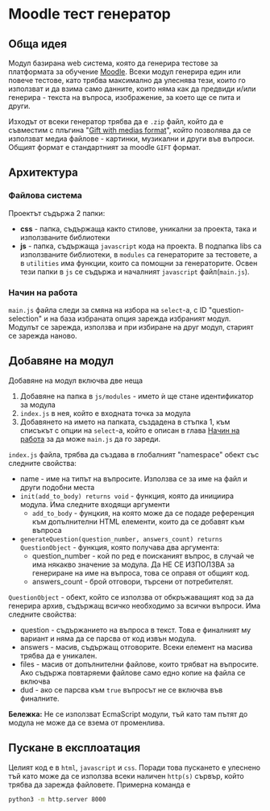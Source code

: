 # Moodle тест генератор
## Обща идея
Модул базирана web система, която да генерира тестове за платформата за обучение [Moodle](https://moodle.com/).
Всеки модул генерира един или повече тестове, като трябва максимално да улеснява тези, които
го използват и да взима само данните, които няма как да предвиди и/или генерира - текста на въпроса,
изображение, за което ще се пита и други. 

Изходът от всеки генератор трябва да е `.zip` файл, който
да е съвместим с плъгина "[Gift with medias format](https://docs.moodle.org/311/en/Gift_with_medias_format)", 
който позволява да се използват медиа файлове - картинки, музикални и други във въпроси. Общият формат е
стандартният за moodle `GIFT` формат.

## <a name="architecture"></a> Архитектура
### <a name="fs"></a>Файлова система
Проектът съдържа 2 папки:
 - **css** - папка, съдържаща както стилове, уникални за проекта, така и използваните библиотеки
 - **js** - папка, съдържаща `javascript` кода на проекта. В подпапка libs са използваните библиотеки, в `modules` са 
генераторите за тестовете, а в `utilities` има функции, които са помощни за генераторите. Освен тези папки
в `js` се съдържа и началният `javascript` файл(`main.js`).

### <a name="work-logic"></a> Начин на работа
`main.js` файла следи за смяна на избора на `select`-а, с ID "question-selection" и на база избраната опция зарежда 
избраният модул. Модулът се зарежда, използва и при избиране на друг модул, старият се зарежда наново.

## <a name="adding-modules"></a> Добавяне на модул
Добавяне на модул включва две неща
1. Добавяне на папка в `js/modules` - името ѝ ще стане идентификатор за модула
2. `index.js` в нея, който е входната точка за модула
3. Добавянето на името на папката, създадена в стъпка 1, към списъкът с опции на `select`-а,
който е описан в глава [Начин на работа](#work-logic) за да може `main.js` да го зареди.

`index.js` файла, трябва да създава в глобалният "namespace" обект със следните свойства:
 - name - име на типът на въпросите. Използва се за име на файл и други подобни места
 - `init(add_to_body) returns void` - функция, която да инициира модула. Има следните входящи аргументи
   - `add_to_body` - фунцкия, на която може да се подаде референция към допълнителни HTML елементи, които да се добавят към въпроса
 - `generateQuestion(question_number, answers_count) returns QuestionObject` - функция, която получава два аргумента:
   - question_number - кой по ред е поисканият въпрос, в случай че има някакво значение за модула. Да НЕ СЕ ИЗПОЛЗВА за генериране на име на въпроса, това се оправя от общият код.
   - answers_count - брой отговори, търсени от потребителят.

`QuestionObject` - обект, който се използва от обкръжаващият код за да генерира архив, съдържащ всичко необходимо за всички въпроси. Има следните свойства: 
 - question - съдържанието на въпроса в текст. Това е финалният му вариант и няма да се парсва от код извън модула.
 - answers - масив, съдържащ отговорите. Всеки елемент на масива трябва да е уникален.
 - files - масив от допълнителни файлове, които трябват на въпросите. Ако съдържа повтаряеми файлове само едно копие на файла се включва
 - dud - ако се парсва към `true` въпросът не се включва във финалните.

**Бележка:** Не се използват EcmaScript модули, тъй като там пътят до модула не може да се взема от променлива.

## <a name="deployment"></a> Пускане в експлоатация
Целият код е в `html`, `javascript` и `css`. Поради това пускането е улеснено тъй като може да се използва всеки
наличен `http(s)` сървър, който трябва да зарежда файловете. Примерна команда е 
```bash
python3 -m http.server 8000
```
